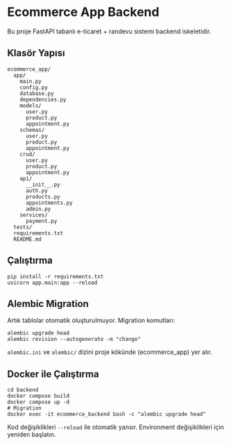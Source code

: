 # Ecommerce App Backend

Bu proje FastAPI tabanlı e-ticaret + randevu sistemi backend iskeletidir.

## Klasör Yapısı
```
ecommerce_app/
  app/
    main.py
    config.py
    database.py
    dependencies.py
    models/
      user.py
      product.py
      appointment.py
    schemas/
      user.py
      product.py
      appointment.py
    crud/
      user.py
      product.py
      appointment.py
    api/
      __init__.py
      auth.py
      products.py
      appointments.py
      admin.py
    services/
      payment.py
  tests/
  requirements.txt
  README.md
```

## Çalıştırma
```
pip install -r requirements.txt
uvicorn app.main:app --reload
```

## Alembic Migration
Artık tablolar otomatik oluşturulmuyor. Migration komutları:
```
alembic upgrade head
alembic revision --autogenerate -m "change"
```

`alembic.ini` ve `alembic/` dizini proje kökünde (ecommerce_app) yer alır.

## Docker ile Çalıştırma
```
cd backend
docker compose build
docker compose up -d
# Migration
docker exec -it ecommerce_backend bash -c "alembic upgrade head"
```

Kod değişiklikleri `--reload` ile otomatik yansır. Environment değişiklikleri için yeniden başlatın.
